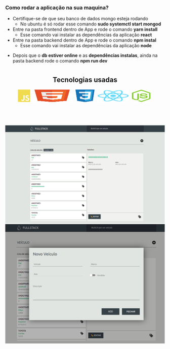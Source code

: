 ### Como rodar a aplicação na sua maquina?
- Certifique-se de que seu banco de dados mongo esteja rodando
  - No ubuntu é só rodar esse comando **sudo systemctl start mongod**
- Entre na pasta frontend dentro de App e rode o comando **yarn install**
  - Esse comando vai instalar as dependências da aplicação **react**
- Entre na pasta backend dentro de App e rode o comando **npm instal**
  - Esse comando vai instalar as dependências da aplicação **node**
 
* Depois que o **db estiver online** e as **dependências instalas**, ainda na pasta backend rode o comando **npm run dev**

#
<h2 align="center"> Tecnologias usadas </h2>
<div  align="center">
   <img align="center" alt="Keylane-Js" height="40" width="40" src="https://raw.githubusercontent.com/devicons/devicon/master/icons/javascript/javascript-plain.svg">
   <img align="center" alt="Keylane-HTML" height="40" width="130" src="https://raw.githubusercontent.com/devicons/devicon/master/icons/html5/html5-original.svg">
   <img align="center" alt="Keylane-CSS" height="40" width="70" src="https://raw.githubusercontent.com/devicons/devicon/master/icons/css3/css3-original.svg">
   <img align="center" alt="Keylane-React" height="40" width="100" src="https://raw.githubusercontent.com/devicons/devicon/master/icons/react/react-original.svg">
   <img align="center" alt="Keylane-CSS" height="40" width="70" src="https://raw.githubusercontent.com/devicons/devicon/master/icons/nodejs/nodejs-original.svg"> 
 </div>
 
 #
 
 <br/>
 <br/>
 
<img src="./fullstack2.png" />
<img src="./fullstack1.png" />
